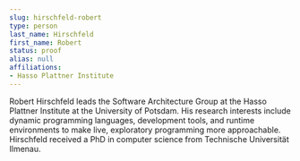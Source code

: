 ```yaml
---
slug: hirschfeld-robert
type: person
last_name: Hirschfeld
first_name: Robert
status: proof
alias: null
affiliations:
- Hasso Plattner Institute
---
```


Robert Hirschfeld leads the Software Architecture Group at the Hasso Plattner Institute at the University of Potsdam. His research interests include dynamic programming languages, development tools, and runtime environments to make live, exploratory programming more approachable. Hirschfeld received a PhD in computer science from Technische Universität Ilmenau.